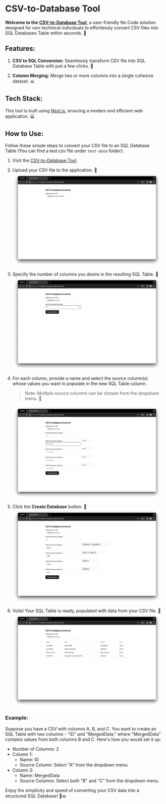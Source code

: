 # CSV-to-Database Tool

**Welcome to the [CSV-to-Database Tool](https://csv-to-database-rogiclwge-curlgpt.vercel.app/)**, a user-friendly No Code solution designed for non-technical individuals to effortlessly convert CSV files into SQL Databases Table within seconds. 🚀

## Features:

1. **CSV to SQL Conversion:** Seamlessly transform CSV file into SQL Database Table with just a few clicks. 🔄

2. **Column Merging:** Merge two or more columns into a single cohesive dataset. 📊

## Tech Stack:

This tool is built using [Next.js](https://nextjs.org/), ensuring a modern and efficient web application. 💻

## How to Use:

Follow these simple steps to convert your CSV file to an SQL Database Table (You can find a test.csv file under `test-data` folder):

1. Visit the [CSV-to-Database Tool](https://csv-to-database-rogiclwge-curlgpt.vercel.app/).

2. Upload your CSV file to the application. 📂
   ![choose file](./public/screenshots/choose-file.png)

3. Specify the number of columns you desire in the resulting SQL Table. 🔢
   ![choose column count](./public/screenshots/choose-column-count.png)

4. For each column, provide a name and select the source column(s) whose values you want to populate in the new SQL Table column.

    > Note: Multiple source columns can be chosen from the dropdown menu. 🔄

    ![enter column name](./public/screenshots/column-name.png)

5. Click the **Create Database** button. 🚀
   ![click create database button](./public/screenshots/create-database.png)

6. Voila! Your SQL Table is ready, populated with data from your CSV file. 🎉
   ![view your SQL Database Table](./public/screenshots/sql-database.png)

### Example:

Suppose you have a CSV with columns A, B, and C. You want to create an SQL Table with two columns - "ID" and "MergedData," where "MergedData" contains values from both columns B and C. Here's how you would set it up:

-   Number of Columns: 2
-   Column 1:
    -   Name: ID
    -   Source Column: Select "A" from the dropdown menu.
-   Column 2:
    -   Name: MergedData
    -   Source Columns: Select both "B" and "C" from the dropdown menu.

Enjoy the simplicity and speed of converting your CSV data into a structured SQL Database! 🚀📊
